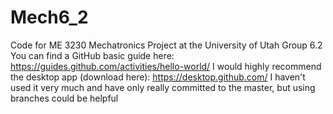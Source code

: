 # Mech6_2
Code for ME 3230 Mechatronics Project at the University of Utah Group 6.2
You can find a GitHub basic guide here: https://guides.github.com/activities/hello-world/
I would highly recommend the desktop app (download here): https://desktop.github.com/
I haven't used it very much and have only really committed to the master, but using 
branches could be helpful
